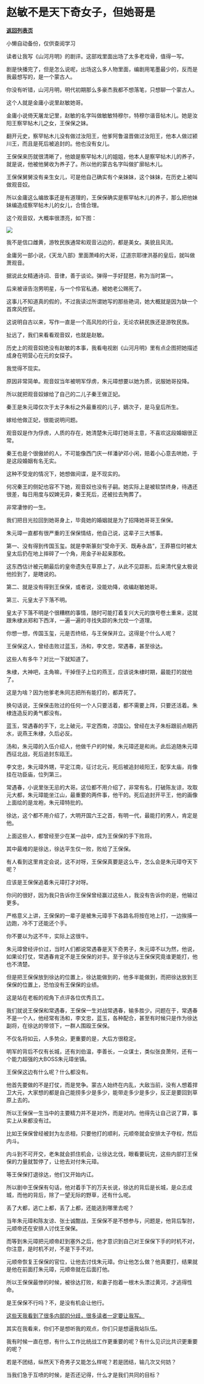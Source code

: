 # 赵敏不是天下奇女子，但她哥是

[**返回列表页**](/gzh/记忆承载)

小懒自动备份，仅供查阅学习

读者让我写《山河月明》的剧评。这部戏里面出场了太多老戏骨，值得一写。

  

剧是快播完了，但是怎么说呢，出场这么多人物里面，编剧用笔墨最少的，反而是我最想写的，是一个蒙古人。

  

你没有听错，山河月明，明代初期那么多豪杰我都不想落笔，只想聊一个蒙古人。

  

这个人就是金庸小说里赵敏她哥。

  

金庸小说倚天屠龙记里，赵敏的名字叫做敏敏特穆尔，特穆尔谐音帖木儿。她是汝阳王察罕帖木儿之女，王保保之妹。

  

翻开元史，察罕帖木儿没有做过汝阳王，他爹阿鲁温晋做过汝阳王，他本人做过颍川王，而且是死后被追封的。他也没有女儿。

  

王保保来历就很清晰了，他娘是察罕帖木儿的姐姐，他本人是察罕帖木儿的养子，就是说，他被他舅收为养子了。所以他的蒙古名字叫做扩廓帖木儿。

  

王保保舅舅没有亲生女儿，可是他自己确实有个亲妹妹，这个妹妹，在历史上被叫做观音奴。

  

所以金庸这么编故事还是有道理的，王保保确实是察罕帖木儿的养子，那么把他妹妹编造成察罕帖木儿的女儿，合情合理。

  

这个观音奴，大概率很漂亮，如下图：

  

![](https://mmbiz.qpic.cn/mmbiz_jpg/aYCQDPqZ8kxy0ibQ68iahQCicNZHOPicWicu7RUyNsnXQe3uysMoq3FaeqibRvgelmO6Ca2QjsNyqfZK9drPxCyaDGug/640?wx_fmt=jpeg)

  

我不是信口雌黄，游牧民族通常和观音沾边的，都是美女。美貌且风流。  

  

金庸另一部小说，《天龙八部》里面萧峰的大哥，辽道宗耶律洪基的皇后，就叫做萧观音。

  

据说此女精通诗词、音律，善于谈论。弹得一手好琵琶，称为当时第一。

  

后来被诬告泡男明星，与一个伶官私通，被她老公赐死了。

  

这事儿不知道真的假的，不过我读过所谓她写的那些艳词，她大概就是因为缺一个首席风控官。

  

这说明自古以来，写作一直是一个高风险的行业，无论农耕民族还是游牧民族。  

  

扯远了，我们来看看观音奴，也就是赵敏。  

  

历史上的观音奴绝没有赵敏的本事，我看电视剧《山河月明》里有点企图把她描述成身在明营心在元的女探子。

  

我觉得不现实。  

  

原因非常简单。观音奴当年被明军俘虏，朱元璋想要以她为质，说服她哥投降。

  

所以就把观音奴嫁给了自己的二儿子秦王做正妃。

  

秦王是朱元璋仅次于太子朱标之外最重视的儿子，嫡次子，是马皇后所生。

  

嫁给他做正妃，很能说明问题。  

  

观音奴是作为俘虏，人质的存在，她清楚朱元璋打她哥主意，不喜欢这段婚姻很正常。

  

秦王也是个很傲娇的人，不可能像西门庆一样潘驴邓小闲，赔着小心意去哄她，于是这段婚姻有名无实。  

  

这种不受宠的情况下，她想做间谍，是不现实的。

  

何况秦王的侧妃也容不下她，观音奴也没有子嗣。她实际上是被软禁终身，待遇还很差，每日用度与奴婢无异，秦王死后，还被拉去殉葬了。

  

非常凄惨的一生。

  

我们把目光拉回到她哥身上，毕竟她的婚姻就是为了招降她哥哥王保保。

  

朱元璋一直都有很严重的王保保情结，他自己说，这辈子三大憾事。  

  

第一、没有得到传国玉玺。就是李斯篆刻“受命于天、既寿永昌”，王莽篡位时被太皇太后扔在地上摔碎了一个角，用金子补起来那枚。

  

这东西估计被元朝最后的皇帝遗失在草原上了，从此不见踪影。后来清代皇太极说他捡到了，是瞎说的。  

  

第二、就是没有得到王保保，或者说，没能劝降，收编赵敏她哥。  

  

第三、元皇太子下落不明。

  

皇太子下落不明是个很糟糕的事情，随时可能打着复兴大元的旗号卷土重来，这就跟朱棣派郑和下西洋，一遍一遍的寻找失踪的朱允炆一个道理。  

  

你想一想，传国玉玺，元是否终结，与王保保并立。这得是个什么人呢？

  

王保保这人，曾经击败过蓝玉，汤和，李文忠，常遇春，甚至徐达。  

  

这些人有多牛？对比一下就知道了。  

  

朱棣，大神吧，主角嘛，干掉侄子上位的燕王，应该说朱棣时期，最能打的就他了。  

  

这是为啥？因为他爹老朱同志把所有能打的，都弄死了。  

  

换句话说，王保保击败过的任何一个人只要活着，都不需要上阵，只要还活着。朱棣连造反的勇气都没有。  

  

蓝玉，常遇春的手下，北上破元，平定西南，凉国公。曾经在太子朱标跟前点眼药水，说燕王朱棣，久后必反。

  

汤和，朱元璋的入伍介绍人，他做千户的时候，朱元璋还是和尚。此后追随朱元璋西征北战，死后追封东瓯王。

  

李文忠，朱元璋外甥，平定江南，征讨北元，死后被追封岐阳王，配享太庙，肖像挂在功臣庙，位列第三。

  

常遇春，小说里张无忌的大哥。这位都不用介绍了，非常有名，打破陈友谅，攻取元大都，朱元璋能坐江山，最重要的两件事，他干的。死后追封开平王，他的画像上面绘的是龙袍，朱元璋特批的。

  

徐达，这个都不用介绍了，大明开国六王之首，有明一代，最能打的男人，肯定是他。  

  

上面这些人，都曾经至少在某一战中，成为王保保的手下败将。  

  

其中最难的是徐达，徐达平生仅一败，败给了王保保。  

  

有人看到这里肯定会说，这不对呀，王保保真要是这么牛，怎么会是朱元璋夺天下呢？  

  

应该是王保保追着朱元璋打才对呀。  

  

你问的很好，因为我只告诉你王保保曾经赢过这些人，我没有告诉你的是，他输过更多。  

  

严格意义上讲，王保保的一辈子是被朱元璋手下各路名将按在地上打，一边挨揍一边跑，冷不丁还能还个手。  

  

你不要以为这不牛，实际上这很牛。  

  

朱元璋曾经评价过，当时人们都说常遇春是天下奇男子，朱元璋不以为然，他说，如果论打仗，常遇春肯定不是王保保的对手。至于徐达与王保保究竟谁更能打，他也不清楚。

  

但是把王保保放到徐达的位置上，徐达能做到的，他多半能做到，而把徐达放到王保保的位置上，恐怕没有王保保的业绩。

  

这是站在老板的视角下点评各位优秀员工。  

  

我们就说王保保和常遇春，王保保一生对战常遇春，输多胜少。问题在于，常遇春不是一个人，他经常有汤和，李文忠，蓝玉，各种配合，甚至有时候只是作为徐达副将，在徐达的带领下，一群人围殴王保保。

  

不仅名将如云，人多势众，更重要的是，大后方很稳定。  

  

明军的背后不仅有长城，还有刘伯温，李善长，一众谋士，类似张良萧何，还有一个能力超强的大BOSS朱元璋坐镇。  

  

王保保这边有什么呢？什么都没有。  

  

他首先要做的不是打仗，而是党争。蒙古人始终在内乱，大敌当前，没有人想着捍卫大元，大家想的都是自己能捞多少是多少，能带走多少是多少，反正是要回到草原上去的。

  

所以王保保一生当中的主要精力并不是对外，而是对内。他得先让自己说了算，事实上从来都没有过。

  

比如王保保曾经被封为左丞相，只要他打的顺利，元顺帝就会安排太子夺权，然后内斗。

  

内斗到不可开交，老朱就会抓住机会，让徐达北伐，眼看要玩完，这些内部打王保保的力量就暂停了，让他去对付朱元璋。

  

等王保保打退徐达，他们又开始内讧。

  

所以剧中王保保有句话，他对着手下的万夫长说，徐达的背后是长城，是众志成城，而他的背后，除了一望无际的野草，还有什么呢。

  

丢了大都，逃亡上都，丢了上都，还能逃到哪里去呢？  

  

当年朱元璋和陈友谅、张士诚酣战，王保保不是不想参与，问题是，他背后掣肘，元顺帝还在安排人讨伐王保保。

  

而等到朱元璋把元顺帝赶到塞外之后，他才意识到自己对王保保下手的时机不对，你注意，是时机不对，不是下手不对。

  

元顺帝恢复王保保的官位，让他去讨伐朱元璋。你让他怎么做？他真要打，结果就是他在前面打朱元璋，元顺帝就在后面打他。

  

所以王保保最惨的时候，被徐达打败，和妻子抱着一根木头漂过黄河，才逃得性命。  

  

是王保保不行吗？不，是没有机会让他行。  

  

[这些天我看到了很多内部的分歧，很多读者一定要让我写。](http://mp.weixin.qq.com/s?__biz=MzU3NDc5Nzc0NQ==&mid=2247515433&idx=2&sn=c2ebb2d58bb8ead50f79d10d2a80c0e2&chksm=fd2e1ff7ca5996e1f5cdf2bcd61bd9a3bb2288485ecffee1bfc625f0fe77a31083e6f51643c7&scene=21#wechat_redirect)  

  

其实在我看来，你们不是想听我的观点，你们只是想逼我站队伍。

  

我有时候一直在想，有什么工作比统战工作更重要的呢？有什么见识比共识更重要的呢？

  

若是不团结，纵然天下奇男子又能怎么样呢？若是团结，输几次又何妨？

  

当我们急于互喷的时候，是否还记得，什么才是我们共同的目标？

